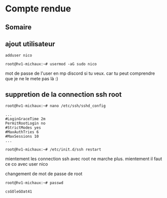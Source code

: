 # Compte rendue

## Somaire

## ajout utilisateur


```
adduser nico

root@hv1-michaux:~# usermod -aG sudo nico

```

mot de passe de l'user en mp discord si tu veux. car tu peut comprendre que je ne le mete pas là :)

## suppretion de la connection ssh root

```
root@hv1-michaux:~# nano /etc/ssh/sshd_config

...
#LoginGraceTime 2m
PermitRootLogin no
#StrictModes yes
#MaxAuthTries 6
#MaxSessions 10
...

root@hv1-michaux:~# /etc/init.d/ssh restart
```

mientement les connection ssh avec root ne marche plus. mientement il faut ce co avec user nico    

changement de mot de passe de root

```
root@hv1-michaux:~# passwd

csGOleGOat41

```